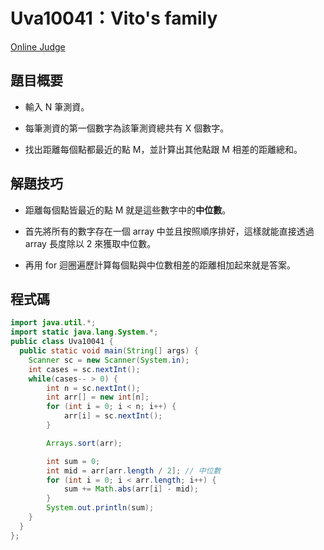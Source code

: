 # Uva10041：Vito's family

[Online Judge](https://onlinejudge.org/index.php?option=onlinejudge&Itemid=8&page=show_problem&problem=982)

## 題目概要

- 輸入 N 筆測資。

- 每筆測資的第一個數字為該筆測資總共有 X 個數字。

- 找出距離每個點都最近的點 M，並計算出其他點跟 M 相差的距離總和。

## 解題技巧

- 距離每個點皆最近的點 M 就是這些數字中的**中位數**。

- 首先將所有的數字存在一個 array 中並且按照順序排好，這樣就能直接透過 array 長度除以 2 來獲取中位數。

- 再用 for 迴圈遍歷計算每個點與中位數相差的距離相加起來就是答案。

## 程式碼

```java
import java.util.*;
import static java.lang.System.*;
public class Uva10041 {
  public static void main(String[] args) {
    Scanner sc = new Scanner(System.in);
    int cases = sc.nextInt();
    while(cases-- > 0) {
        int n = sc.nextInt();
        int arr[] = new int[n];
        for (int i = 0; i < n; i++) {
            arr[i] = sc.nextInt();
        }

        Arrays.sort(arr);

        int sum = 0;
        int mid = arr[arr.length / 2]; // 中位數
        for (int i = 0; i < arr.length; i++) {
            sum += Math.abs(arr[i] - mid);
        }
        System.out.println(sum);
    }
  }
};
```
